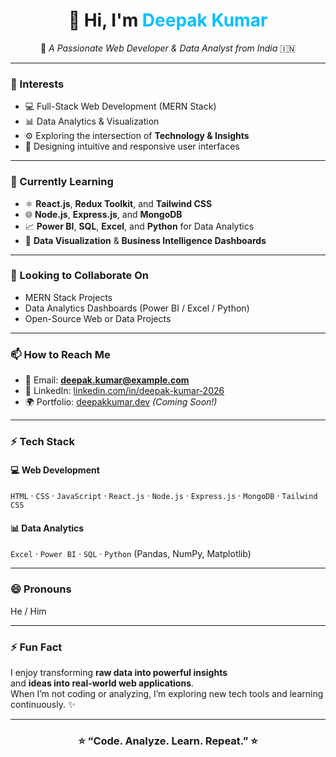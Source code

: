 <h1 align="center">👋 Hi, I'm <span style="color:#00bfff;">Deepak Kumar</span></h1>

<p align="center">
  🚀 <em>A Passionate Web Developer & Data Analyst from India</em> 🇮🇳
</p>

---

### 👀 Interests
- 💻 Full-Stack Web Development (MERN Stack)
- 📊 Data Analytics & Visualization  
- ⚙️ Exploring the intersection of **Technology & Insights**
- 🎨 Designing intuitive and responsive user interfaces

---

### 🌱 Currently Learning
- ⚛️ **React.js**, **Redux Toolkit**, and **Tailwind CSS**
- 🌐 **Node.js**, **Express.js**, and **MongoDB**
- 📈 **Power BI**, **SQL**, **Excel**, and **Python** for Data Analytics
- 🧠 **Data Visualization** & **Business Intelligence Dashboards**

---

### 💞️ Looking to Collaborate On
- MERN Stack Projects  
- Data Analytics Dashboards (Power BI / Excel / Python)  
- Open-Source Web or Data Projects  

---

### 📫 How to Reach Me
- 📧 Email: **deepak.kumar@example.com**  
- 💼 LinkedIn: [linkedin.com/in/deepak-kumar-2026](https://www.linkedin.com/in/deepak-kumar-2026)  
- 🌍 Portfolio: [deepakkumar.dev](#) *(Coming Soon!)*  

---

### ⚡ Tech Stack
#### 💻 Web Development
`HTML` · `CSS` · `JavaScript` · `React.js` · `Node.js` · `Express.js` · `MongoDB` · `Tailwind CSS`

#### 📊 Data Analytics
`Excel` · `Power BI` · `SQL` · `Python` (Pandas, NumPy, Matplotlib)

---

### 😄 Pronouns
He / Him  

---

### ⚡ Fun Fact
I enjoy transforming **raw data into powerful insights**  
and **ideas into real-world web applications**.  
When I’m not coding or analyzing, I’m exploring new tech tools and learning continuously. ✨  

---

<h3 align="center">⭐ “Code. Analyze. Learn. Repeat.” ⭐</h3>
